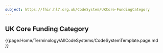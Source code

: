 ```yaml
---
subject: https://fhir.hl7.org.uk/CodeSystem/UKCore-FundingCategory
---
```

## UK Core Funding Category

{{page:Home/Terminology/AllCodeSystems/CodeSystemTemplate.page.md}}